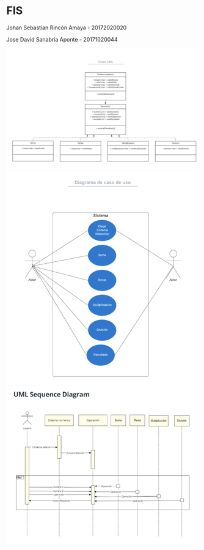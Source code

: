 # FIS
<p>Johan Sebastian Rincón Amaya - 20172020020 </p>
<p>Jose David Sanabria Aponte - 20171020044</p>
<p align="center">
  <img src="CDClase.png" width="900" title="CDclase">
  <img src="CDCasodeUso.png" width="800" title="CDCasodeUso">
  <img src="CDSecuencia.png" width="800" title="CDSecuencia">
</p>
